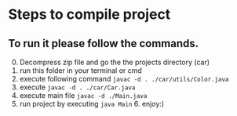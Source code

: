# Steps to compile project 

## To run it please follow the commands. 

0. Decompress zip file and go the the projects directory (car) 
1. run this folder in your terminal or cmd 
2. execute following command `javac -d . ./car/utils/Color.java` 
3. execute `javac -d . ./car/Car.java` 
4. execute main file `javac -d ./Main.java` 
5. run project by executing `java Main` 6. enjoy:)
